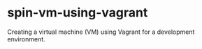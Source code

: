 # spin-vm-using-vagrant
Creating a virtual machine (VM) using Vagrant for a development environment. 
